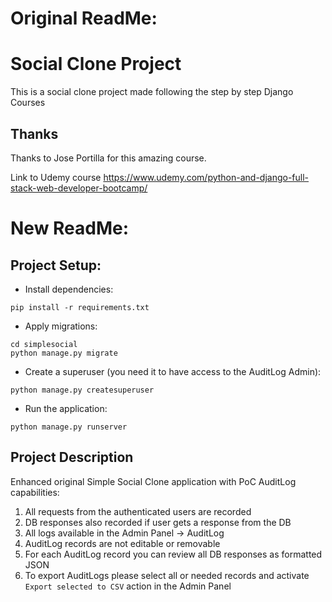 # Original ReadMe:

# Social Clone Project
This is a social clone project made following the step by step Django Courses

## Thanks
Thanks to Jose Portilla for this amazing course. 

Link to Udemy course
<https://www.udemy.com/python-and-django-full-stack-web-developer-bootcamp/>


# New ReadMe:

## Project Setup:

- Install dependencies:
```
pip install -r requirements.txt
```
- Apply migrations:
```
cd simplesocial 
python manage.py migrate
```
- Create a superuser (you need it to have access to the AuditLog Admin):
```
python manage.py createsuperuser
```
- Run the application:
```
python manage.py runserver
```

## Project Description

Enhanced original Simple Social Clone application with PoC AuditLog capabilities:
1. All requests from the authenticated users are recorded
2. DB responses also recorded if user gets a response from the DB
3. All logs available in the Admin Panel -> AuditLog
4. AuditLog records are not editable or removable
5. For each AuditLog record you can review all DB responses as formatted JSON
6. To export AuditLogs please select all or needed records and activate `Export selected to CSV` action in the Admin Panel